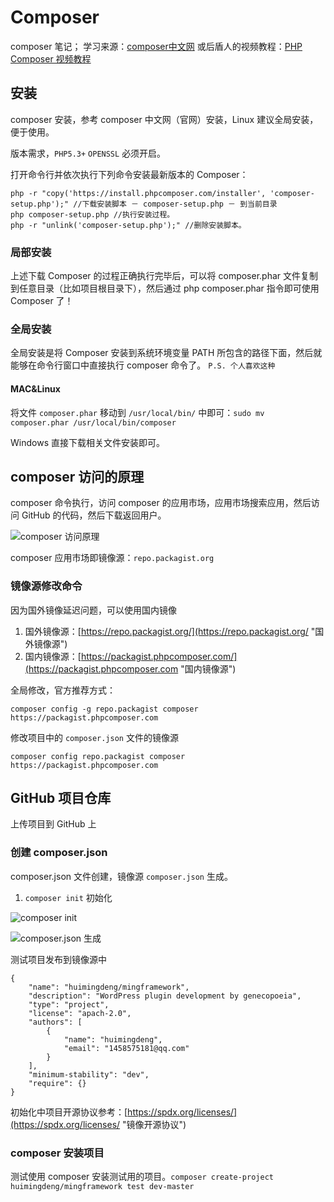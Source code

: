 # Composer #
composer 笔记； 学习来源：[composer中文网](https://www.phpcomposer.com/ "composer 中文网") 或后盾人的视频教程：[PHP Composer 视频教程](http://www.php.cn/course/677.html "PHP Composer 视频教程")

## 安装 ##
composer 安装，参考 composer 中文网（官网）安装，Linux 建议全局安装，便于使用。

版本需求，`PHP5.3+` `OPENSSL` 必须开启。 

打开命令行并依次执行下列命令安装最新版本的 Composer：

	php -r "copy('https://install.phpcomposer.com/installer', 'composer-setup.php');" //下载安装脚本 － composer-setup.php － 到当前目录 
	php composer-setup.php //执行安装过程。
	php -r "unlink('composer-setup.php');" //删除安装脚本。

### 局部安装 ###
上述下载 Composer 的过程正确执行完毕后，可以将 composer.phar 文件复制到任意目录（比如项目根目录下），然后通过 php composer.phar 指令即可使用 Composer 了！

### 全局安装 ###
全局安装是将 Composer 安装到系统环境变量 PATH 所包含的路径下面，然后就能够在命令行窗口中直接执行 composer 命令了。 `P.S. 个人喜欢这种`

#### MAC&Linux ####
将文件 `composer.phar` 移动到 `/usr/local/bin/` 中即可：`sudo mv composer.phar /usr/local/bin/composer`

Windows 直接下载相关文件安装即可。

## composer 访问的原理 ##
composer 命令执行，访问 composer 的应用市场，应用市场搜索应用，然后访问 GitHub 的代码，然后下载返回用户。

![composer 访问原理](https://i.imgur.com/lsw16yv.png)

composer 应用市场即镜像源：`repo.packagist.org`

### 镜像源修改命令 ###
因为国外镜像延迟问题，可以使用国内镜像

1. 国外镜像源：[https://repo.packagist.org/](https://repo.packagist.org/ "国外镜像源")
2. 国内镜像源：[https://packagist.phpcomposer.com/](https://packagist.phpcomposer.com "国内镜像源")

全局修改，官方推荐方式：

	composer config -g repo.packagist composer https://packagist.phpcomposer.com

修改项目中的 `composer.json` 文件的镜像源

	composer config repo.packagist composer https://packagist.phpcomposer.com

## GitHub 项目仓库 ##
上传项目到 GitHub 上

### 创建 composer.json ###
composer.json 文件创建，镜像源 `composer.json` 生成。

1. `composer init` 初始化

![composer init](https://i.imgur.com/a08Qozr.png)

![composer.json 生成](https://i.imgur.com/tdLZqwX.png)

测试项目发布到镜像源中

	{
	    "name": "huimingdeng/mingframework",
	    "description": "WordPress plugin development by genecopoeia",
	    "type": "project",
	    "license": "apach-2.0",
	    "authors": [
	        {
	            "name": "huimingdeng",
	            "email": "1458575181@qq.com"
	        }
	    ],
	    "minimum-stability": "dev",
	    "require": {}
	}

初始化中项目开源协议参考：[https://spdx.org/licenses/](https://spdx.org/licenses/ "镜像开源协议")

### composer 安装项目 ###
测试使用 composer 安装测试用的项目。`composer create-project huimingdeng/mingframework test dev-master` 
